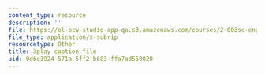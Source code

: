 ```yaml
---
content_type: resource
description: ''
file: https://ol-ocw-studio-app-qa.s3.amazonaws.com/courses/2-003sc-engineering-dynamics-fall-2011/0d6c3924571a5ff2b683ffa7ad550020_zNCBDrnT05E.vtt
file_type: application/x-subrip
resourcetype: Other
title: 3play caption file
uid: 0d6c3924-571a-5ff2-b683-ffa7ad550020
---
```

